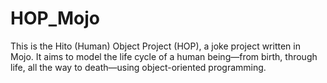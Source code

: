 # HOP_Mojo
This is the Hito (Human) Object Project (HOP), a joke project written in Mojo. It aims to model the life cycle of a human being—from birth, through life, all the way to death—using object-oriented programming.


